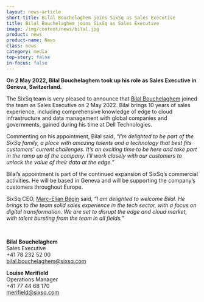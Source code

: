 ```yaml
---
layout: news-article
short-title: Bilal Bouchelaghem joins SixSq as Sales Executive
title: Bilal Bouchelaghem joins SixSq as Sales Executive
image: /img/content/news/bilal.jpg
product: news
product-name: News
class: news
category: media
top-story: false
in-focus: false
---
```



**On 2 May 2022, Bilal Bouchelaghem took up his role as Sales Executive in Geneva, Switzerland.**
 
The SixSq team is very pleased to announce that [Bilal Bouchelaghem](https://www.linkedin.com/in/bilalbouchelaghem/ ) joined the team as Sales Executive on 2 May 2022.  Bilal brings 10 years of sales experience, including comprehensive knowledge of edge to cloud infrastructure and data management with global companies and governments, gained during his time at Dell Technologies.

Commenting on his appointment, Bilal said, _“I’m delighted to be part of the SixSq family, a place with amazing talents and a technology that best fits customers’ current challenges. It’s an exciting time to be here and take part in the ramp up of the company.  I’ll work closely with our customers to unlock the value of their data at the edge.”_

Bilal’s appointment is part of the continued expansion of SixSq’s commercial activities. He will be based in Geneva and will be supporting the company’s customers throughout Europe. 

SixSq CEO, [Marc-Elian Bégin](https://www.linkedin.com/in/mebster/) said, _“I am delighted to welcome Bilal. He brings to the team solid sales experience in the tech sector, with a focus on digital transformation. We are set to disrupt the edge and cloud market, with talent bursting from the team in all fields.”_ 



<br>

**Bilal Bouchelaghem**
<br/>
Sales Executive
<br/>
+41 78 232 52 00
<br/>
<bilal.bouchelaghem@sixsq.com>


**Louise Merifield**
<br/>
Operations Manager 
<br/>
+41 77 44 68 170
<br/>
<merifield@sixsq.com>


